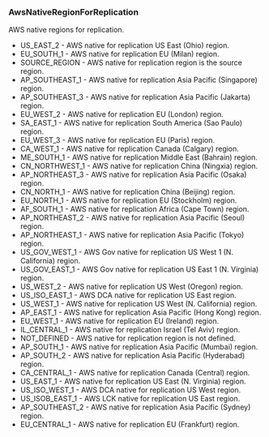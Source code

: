 ### AwsNativeRegionForReplication
AWS native regions for replication.

- US_EAST_2 - AWS native for replication US East (Ohio) region.
- EU_SOUTH_1 - AWS native for replication EU (Milan) region.
- SOURCE_REGION - AWS native for replication region is the source region.
- AP_SOUTHEAST_1 - AWS native for replication Asia Pacific (Singapore) region.
- AP_SOUTHEAST_3 - AWS native for replication Asia Pacific (Jakarta) region.
- EU_WEST_2 - AWS native for replication EU (London) region.
- SA_EAST_1 - AWS native for replication South America (Sao Paulo) region.
- EU_WEST_3 - AWS native for replication EU (Paris) region.
- CA_WEST_1 - AWS native for replication Canada (Calgary) region.
- ME_SOUTH_1 - AWS native for replication Middle East (Bahrain) region.
- CN_NORTHWEST_1 - AWS native for replication China (Ningxia) region.
- AP_NORTHEAST_3 - AWS native for replication Asia Pacific (Osaka) region.
- CN_NORTH_1 - AWS native for replication China (Beijing) region.
- EU_NORTH_1 - AWS native for replication EU (Stockholm) region.
- AF_SOUTH_1 - AWS native for replication Africa (Cape Town) region.
- AP_NORTHEAST_2 - AWS native for replication Asia Pacific (Seoul) region.
- AP_NORTHEAST_1 - AWS native for replication Asia Pacific (Tokyo) region.
- US_GOV_WEST_1 - AWS Gov native for replication US West 1 (N. California) region.
- US_GOV_EAST_1 - AWS Gov native for replication US East 1 (N. Virginia) region.
- US_WEST_2 - AWS native for replication US West (Oregon) region.
- US_ISO_EAST_1 - AWS DCA native for replication US East region.
- US_WEST_1 - AWS native for replication US West (N. California) region.
- AP_EAST_1 - AWS native for replication Asia Pacific (Hong Kong) region.
- EU_WEST_1 - AWS native for replication EU (Ireland) region.
- IL_CENTRAL_1 - AWS native for replication Israel (Tel Aviv) region.
- NOT_DEFINED - AWS native for replication region is not defined.
- AP_SOUTH_1 - AWS native for replication Asia Pacific (Mumbai) region.
- AP_SOUTH_2 - AWS native for replication Asia Pacific (Hyderabad) region.
- CA_CENTRAL_1 - AWS native for replication Canada (Central) region.
- US_EAST_1 - AWS native for replication US East (N. Virginia) region.
- US_ISO_WEST_1 - AWS DCA native for replication US West region.
- US_ISOB_EAST_1 - AWS LCK native for replication US East region.
- AP_SOUTHEAST_2 - AWS native for replication Asia Pacific (Sydney) region.
- EU_CENTRAL_1 - AWS native for replication EU (Frankfurt) region.
